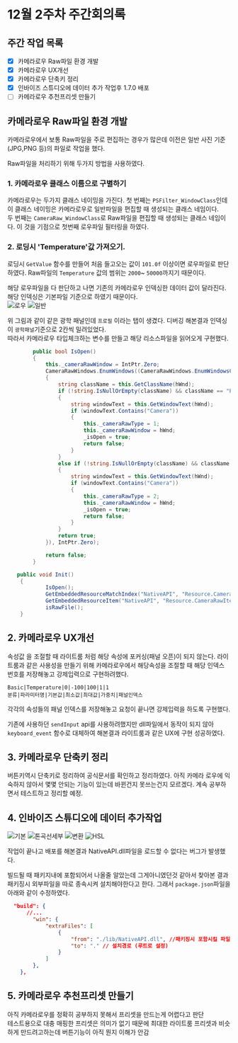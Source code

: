 # 12월 2주차 주간회의록

## 주간 작업 목록

- [x] 카메라로우 Raw파일 환경 개발
- [x] 카메라로우 UX개선
- [x] 카메라로우 단축키 정리
- [x] 인바이즈 스튜디오에 데이터 추가 작업후 1.7.0 배포
- [ ] 카메라로우 추천프리셋 만들기

## 카메라로우 Raw파일 환경 개발

카메라로우에서 보통 Raw파일을 주로 편집하는 경우가 많은데 이전은 일반 사진 기준(JPG,PNG 등)의 파일로 작업을 했다.

Raw파일을 처리하기 위해 두가지 방법을 사용하였다.

### 1. 카메라로우 클래스 이름으로 구별하기

카메라로우는 두가지 클래스 네이밍을 가진다. 첫 번째는 `PSFilter_WindowClass`인데 이 클래스 네이밍은 카메라로우로 일반파일을 편집할 때 생성되는 클래스 네임이다.  
두 번째는 `CameraRaw_WindowClass`로 Raw파일을 편집할 때 생성되는 클래스 네임이다.
이 것을 기점으로 첫번째 로우파일 필터링을 하였다.

### 2. 로딩시 'Temperature'값 가져오기.

로딩시 `GetValue` 함수를 만들어 처음 들고오는 값이 `101.0f` 이상이면 로우파일로 판단하였다. Raw파일의 `Temperature` 값의 범위는 `2000`~ `50000`까지기 때문이다.

해당 로우파일을 다 판단하고 나면 기존의 카메라로우 인덱싱한 데이터 값이 달라진다.  
해당 인덱싱은 기본파일 기준으로 하였기 때문이다.  
![로우](./asset/로우.png)
![일반](./asset/일반.png)

위 그림과 같이 같은 광학 패널인데 `프로필` 이라는 탭이 생겼다. 디버깅 해본결과 인덱싱이 `광학패널`기준으로 2칸씩 밀려있었다.  
따라서 카메라로우 타입체크하는 변수를 만들고 해당 리소스파일을 읽어오게 구현했다.

```c#
        public bool IsOpen()
        {
            this._cameraRawWindow = IntPtr.Zero;
            CameraRawWindows.EnumWindows((CameraRawWindows.EnumWindowsCallback)((hWnd, lParam) =>
            {
                string className = this.GetClassName(hWnd);
                if (!string.IsNullOrEmpty(className) && className == "PSFilter_WindowClass")
                {
                    string windowText = this.GetWindowText(hWnd);
                    if (windowText.Contains("Camera"))
                    {
                        this._cameraRawType = 1;
                        this._cameraRawWindow = hWnd;
                        _isOpen = true;
                        return false;
                    }
                }
                else if (!string.IsNullOrEmpty(className) && className == "CameraRaw_WindowClass")
                {
                    string windowText = this.GetWindowText(hWnd);
                    if (windowText.Contains("Camera"))
                    {
                        this._cameraRawType = 2;
                        this._cameraRawWindow = hWnd;
                        _isOpen = true;
                        return false;
                    }
                }
                return true;
            }), IntPtr.Zero);

            return false;
        }
```

```c#
   public void Init()
    {
            IsOpen();
            GetEmbeddedResourceMatchIndex("NativeAPI", "Resource.CameraRawIndex" + _cameraRawType + ".txt");
            GetEmbeddedResourceItem("NativeAPI", "Resource.CameraRawItem.txt");
            isRawFile();
    }
```

## 2. 카메라로우 UX개선

속성값 을 조절할 때 라이트룸 처럼 해당 속성에 포커싱(패널 오픈)이 되지 않는다. 라이트룸과 같은 사용성을 만들기 위해 카메라로우에서 해당속성을 조절할 때 해당 인덱스 번호를 저장해놓고 강제입력으로 구현하려했다.

```
Basic|Temperature|0|-100|100|1|1
분류|파라미터명|기본값|최소값|최대값|가중치|패널인덱스
```

각각의 속성들의 패널 인덱스를 저장해놓고 요청이 끝나면 강제입력을 하도록 구현했다.

기존에 사용하던 `sendInput` api를 사용하려했지만 dll파일에서 동작이 되지 않아 `keyboard_event` 함수로 대체하여 해본결과 라이트룸과 같은 UX에 구현 성공하였다.

## 3. 카메라로우 단축키 정리

버튼키역시 단축키로 정리하여 공식문서를 확인하고 정리하였다.
아직 카메라 로우에 익숙하지 않아서 몇몇 안되는 기능이 있는데 바뀐건지 못쓰는건지 모르겠다. 계속 공부하면서 테스트하고 정리할 예정.

## 4. 인바이즈 스튜디오에 데이터 추가작업

![기본](./asset/기본.png)
![톤곡선세부](./asset/톤곡선세부.png)
![변환](./asset/변환.png)
![HSL](./asset/HSL.png)

작업이 끝나고 배포를 해본결과 NativeAPI.dll파일을 로드할 수 없다는 버그가 발생했다.

빌드될 때 패키지내에 포함되어서 나올줄 알았는데 그게아니였던것 같아서 찾아본 결과
패키징시 외부파일을 따로 종속시켜 설치해야한다고 한다. 그래서 `package.json`파일을 아래와 같이 수정하였다.

```json
  "build": {
      //...
        "win": {
            "extraFiles": [
                {
                    "from": "./lib/NativeAPI.dll", //패키징시 포함시킬 파일
                    "to": "." // 설치경로 (루트로 설정)
                }
            ]
        },
    },
```

## 5. 카메라로우 추천프리셋 만들기

아직 카메라로우를 정확히 공부하지 못해서 프리셋을 만드는게 어렵다고 판단  
테스트용으로 대충 매핑한 프리셋은 의미가 없기 때문에 최대한 라이트룸 프리셋과 비슷하게 만드려고하는데 버튼기능이 아직 뭔지 이해가 안감
